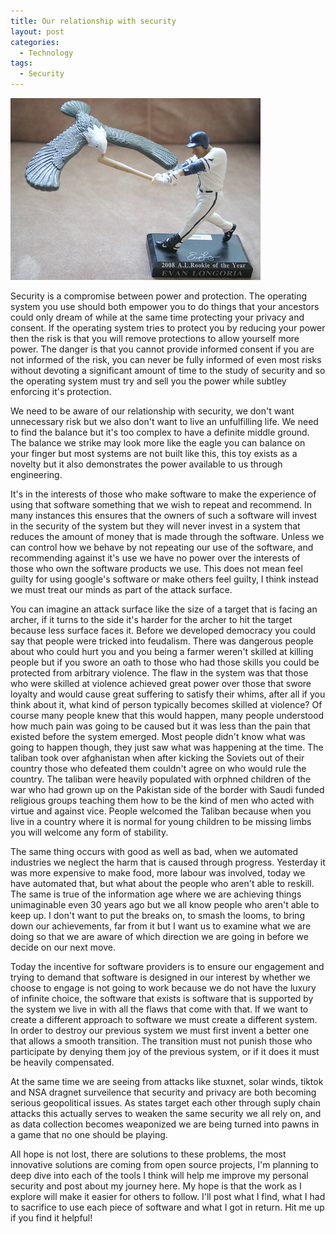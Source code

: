 ```yaml
---
title: Our relationship with security
layout: post
categories:
  - Technology
tags:
  - Security
---
```


![](/assets/images/2021/04/04/our-relationship-with-computer-security/balancingEagle.jpg "Our Balancing Eagle by ClaraDon is licensed under CC BY-NC-ND 2.0")

Security is a compromise between power and protection. The operating system you use should both empower you to do things that your ancestors could only dream of while at the same time protecting your privacy and consent. If the operating system tries to protect you by reducing your power then the risk is that you will remove protections to allow yourself more power. The danger is that you cannot provide informed consent if you are not informed of the risk, you can never be fully informed of even most risks without devoting a significant amount of time to the study of security and so the operating system must try and sell you the power while subtley enforcing it's protection.<!-- more -->

We need to be aware of our relationship with security, we don't want unnecessary risk but we also don't want to live an unfulfilling life. We need to find the balance but it's too complex to have a definite middle ground. The balance we strike may look more like the eagle you can balance on your finger but most systems are not built like this, this toy exists as a novelty but it also demonstrates the power available to us through engineering.

It's in the interests of those who make software to make the experience of using that software something that we wish to repeat and recommend. In many instances this ensures that the owners of such a software will invest in the security of the system but they will never invest in a system that reduces the amount of money that is made through the software. Unless we can control how we behave by not repeating our use of the software, and recommending against it's use we have no power over the interests of those who own the software products we use. This does not mean feel guilty for using google's software or make others feel guilty, I think instead we must treat our minds as part of the attack surface. 

You can imagine an attack surface like the size of a target that is facing an archer, if it turns to the side it's harder for the archer to hit the target because less surface faces it. Before we developed democracy you could say that people were tricked into feudalism. There was dangerous people about who could hurt you and you being a farmer weren't skilled at killing people but if you swore an oath to those who had those skills you could be protected from arbitrary violence. The flaw in the system was that those who were skilled at violence achieved great power over those that swore loyalty and would cause great suffering to satisfy their whims, after all if you think about it, what kind of person typically becomes skilled at violence? Of course many people knew that this would happen, many people understood how much pain was going to be caused but it was less than the pain that existed before the system emerged. Most people didn't know what was going to happen though, they just saw what was happening at the time. The taliban took over afghanistan when after kicking the Soviets out of their country those who defeated them couldn't agree on who would rule the country. The taliban were heavily populated with orphned children of the war who had grown up on the Pakistan side of the border with Saudi funded religious groups teaching them how to be the kind of men who acted with virtue and against vice. People welcomed the Taliban because when you live in a country where it is normal for young children to be missing limbs you will welcome any form of stability.

The same thing occurs with good as well as bad, when we automated industries we neglect the harm that is caused through progress. Yesterday it was more expensive to make food, more labour was involved, today we have automated that, but what about the people who aren't able to reskill. The same is true of the information age where we are achieving things unimaginable even 30 years ago but we all know people who aren't able to keep up. I don't want to put the breaks on, to smash the looms, to bring down our achievements, far from it but I want us to examine what we are doing so that we are aware of which direction we are going in before we decide on our next move.

Today the incentive for software providers is to ensure our engagement and trying to demand that software is designed in our interest by whether we choose to engage is not going to work because we do not have the luxury of infinite choice, the software that exists is software that is supported by the system we live in with all the flaws that come with that. If we want to create a different approach to software we must create a different system. In order to destroy our previous system we must first invent a better one that allows a smooth transition. The transition must not punish those who participate by denying them joy of the previous system, or if it does it must be heavily compensated.

At the same time we are seeing from attacks like stuxnet, solar winds, tiktok and NSA dragnet surveilence that security and privacy are both becoming serious geopolitical issues. As states target each other through suply chain attacks this actually serves to weaken the same security we all rely on, and as data collection becomes weaponized we are being turned into pawns in a game that no one should be playing.

All hope is not lost, there are solutions to these problems, the most innovative solutions are coming from open source projects, I'm planning to deep dive into each of the tools I think will help me improve my personal security and post about my journey here. My hope is that the work as I explore will make it easier for others to follow. I'll post what I find, what I had to sacrifice to use each piece of software and what I got in return. Hit me up if you find it helpful!